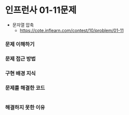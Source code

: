 # 인프런사 01-11문제
- 문자열 압축
  - https://cote.inflearn.com/contest/10/problem/01-11

### 문제 이해하기

### 문제 접근 방법

### 구현 배경 지식

### 문제를 해결한 코드
```java
```

### 해결하지 못한 이유
